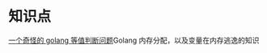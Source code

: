 # 知识点

[一个奇怪的 golang 等值判断问题](https://mp.weixin.qq.com/s/GvPQVvGj0o0w5zlUD-GMpg)Golang 内存分配，以及变量在内存逃逸的知识
